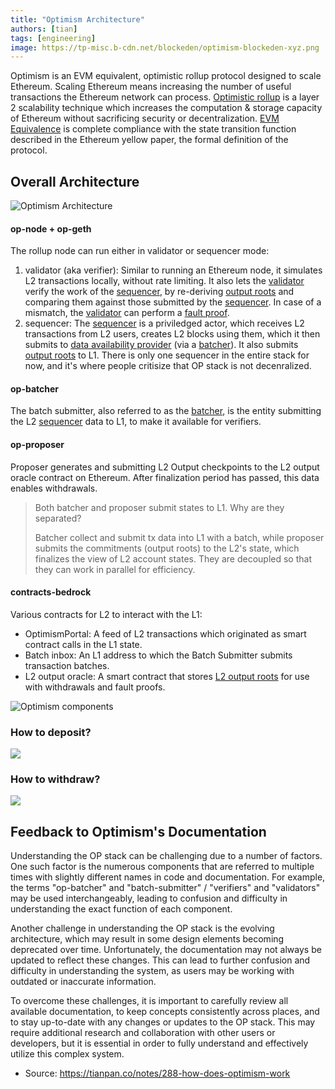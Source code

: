 ```yaml
---
title: "Optimism Architecture"
authors: [tian]
tags: [engineering]
image: https://tp-misc.b-cdn.net/blockeden/optimism-blockeden-xyz.png
---
```


Optimism is an EVM equivalent, optimistic rollup protocol designed to scale Ethereum. Scaling Ethereum means increasing the number of useful transactions the Ethereum network can process. [Optimistic rollup](https://vitalik.ca/general/2021/01/05/rollup.html) is a layer 2 scalability technique which increases the computation & storage capacity of Ethereum without sacrificing security or decentralization. [EVM Equivalence](https://medium.com/ethereum-optimism/introducing-evm-equivalence-5c2021deb306) is complete compliance with the state transition function described in the Ethereum yellow paper, the formal definition of the protocol.

## Overall Architecture

![Optimism Architecture](https://tp-misc.b-cdn.net/blockeden/Optimism%20Architecture@2x%20(4).png "Optimism Architecture")

#### op-node + op-geth

The rollup node can run either in validator or sequencer mode:

1. validator (aka verifier): Similar to running an Ethereum node, it simulates L2 transactions locally, without rate limiting. It also lets the [validator](https://tianpan.co/optimism-bedrock-specs/glossary.html#validator) verify the work of the [sequencer](https://tianpan.co/optimism-bedrock-specs/glossary.html#sequencer), by re-deriving [output roots](https://tianpan.co/optimism-bedrock-specs/glossary.html#l2-output-root) and comparing them against those submitted by the [sequencer](https://tianpan.co/optimism-bedrock-specs/glossary.html#sequencer). In case of a mismatch, the [validator](https://tianpan.co/optimism-bedrock-specs/glossary.html#validator) can perform a [fault proof](https://tianpan.co/optimism-bedrock-specs/glossary.html#fault-proof).
2. sequencer: The [sequencer](https://tianpan.co/optimism-bedrock-specs/glossary.html#sequencer) is a priviledged actor, which receives L2 transactions from L2 users, creates L2 blocks using them, which it then submits to [data availability provider](https://tianpan.co/optimism-bedrock-specs/glossary.html#data-availability-provider) (via a [batcher](https://tianpan.co/optimism-bedrock-specs/glossary.html#batcher)). It also submits [output roots](https://tianpan.co/optimism-bedrock-specs/glossary.html#l2-output-root) to L1. There is only one sequencer in the entire stack for now, and it's where people critisize that OP stack is not decenralized.

#### op-batcher

The batch submitter, also referred to as the [batcher](https://tianpan.co/optimism-bedrock-specs/glossary.html#batcher), is the entity submitting the L2 [sequencer](https://tianpan.co/optimism-bedrock-specs/glossary.html#sequencer) data to L1, to make it available for verifiers.

#### op-proposer

Proposer generates and submitting L2 Output checkpoints to the L2 output oracle contract on Ethereum. After finalization period has passed, this data enables withdrawals.

> Both batcher and proposer submit states to L1. Why are they separated?
>
> Batcher collect and submit tx data into L1 with a batch, while proposer submits the commitments (output roots) to the L2's state, which finalizes the view of L2 account states. They are decoupled so that they can work in parallel for efficiency.

#### contracts-bedrock

Various contracts for L2 to interact with the L1:

* OptimismPortal: A feed of L2 transactions which originated as smart contract calls in the L1 state.
* Batch inbox: An L1 address to which the Batch Submitter submits transaction batches.
* L2 output oracle: A smart contract that stores [L2 output roots](https://tianpan.co/optimism-bedrock-specs/glossary.html#l2-output) for use with withdrawals and fault proofs.

![Optimism components](https://tp-misc.b-cdn.net/blockeden/optimism-components.svg "Optimism components")



### How to deposit?

![](https://tp-misc.b-cdn.net/blockeden/sequencer-handling-deposits-and-transactions.svg)

### How to withdraw?

![](https://tp-misc.b-cdn.net/blockeden/user-withdrawing-to-l1.svg)


## Feedback to Optimism's Documentation

Understanding the OP stack can be challenging due to a number of factors. One such factor is the numerous components that are referred to multiple times with slightly different names in code and documentation. For example, the terms "op-batcher" and "batch-submitter" / "verifiers" and "validators"  may be used interchangeably, leading to confusion and difficulty in understanding the exact function of each component.

Another challenge in understanding the OP stack is the evolving architecture, which may result in some design elements becoming deprecated over time. Unfortunately, the documentation may not always be updated to reflect these changes. This can lead to further confusion and difficulty in understanding the system, as users may be working with outdated or inaccurate information.

To overcome these challenges, it is important to carefully review all available documentation, to keep concepts consistently across places, and to stay up-to-date with any changes or updates to the OP stack. This may require additional research and collaboration with other users or developers, but it is essential in order to fully understand and effectively utilize this complex system.

* Source: https://tianpan.co/notes/288-how-does-optimism-work

